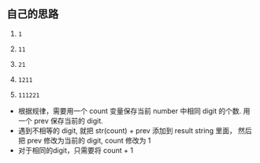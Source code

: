 ## 自己的思路

1.     1
2.     11
3.     21
4.     1211
5.     111221

- 根据规律，需要用一个 count 变量保存当前 number 中相同 digit 的个数. 用一个 prev 保存当前的 digit. 
- 遇到不相等的 digit, 就把 str(count) + prev 添加到 result string 里面， 然后把 prev 修改为当前的 digit, count 修改为 1
- 对于相同的digit，只需要将 count + 1
